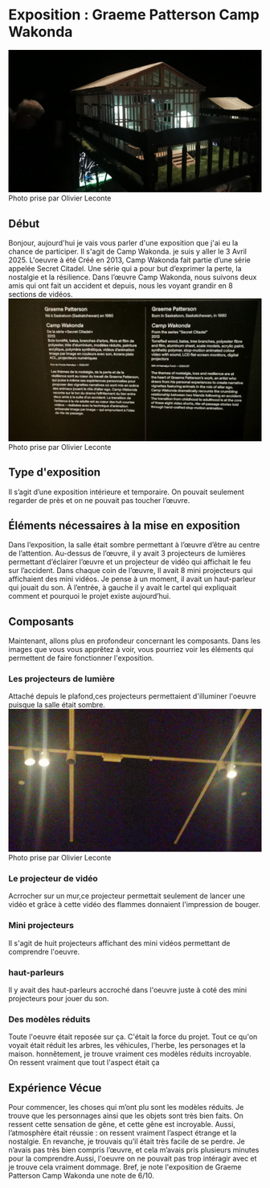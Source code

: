 #  Exposition :  Graeme Patterson Camp Wakonda
![photo](Media/Vue_ensemble_camp_wakonda_L_O_L.png)
 Photo prise par Olivier Leconte

 ## Début 
 Bonjour, aujourd'hui je vais vous parler d'une exposition que j'ai eu la chance de participer. Il s'agit de Camp Wakonda. je suis y aller le 3 Avril 2025.
 L'oeuvre à été Créé en 2013, Camp Wakonda fait partie d’une série appelée Secret Citadel. Une série qui a pour but d’exprimer la perte, la nostalgie et la résilience.
 Dans l’œuvre Camp Wakonda, nous suivons deux amis qui ont fait un accident et depuis, nous les voyant grandir en 8 sections de vidéos.
 ![photo](Media/Cartel_camp_wakonda_L_O_L.png)
 Photo prise par Olivier Leconte


## Type d'exposition
 Il s’agit d’une exposition intérieure et temporaire. On pouvait seulement regarder de près et on ne pouvait pas toucher l’œuvre. 



 ## Éléments nécessaires à la mise en exposition

 Dans l’exposition, la salle était sombre permettant à l’œuvre d’être au centre de l’attention. Au-dessus de l’œuvre, il y avait 3 projecteurs de lumières permettant d’éclairer l’œuvre
 et un projecteur de vidéo qui affichait le feu sur l’accident. Dans chaque coin de l’œuvre, Il avait 8 mini projecteurs qui affichaient des mini vidéos. Je pense à un moment,
 il avait un haut-parleur qui jouait du son. À l’entrée, à gauche il y avait le cartel qui expliquait comment et pourquoi le projet existe aujourd’hui.



 ## Composants

 Maintenant, allons plus en profondeur concernant les composants. Dans les images que vous vous apprêtez à voir, vous pourriez voir les éléments qui permettent de faire fonctionner l'exposition.

 ### Les projecteurs de lumière
 Attaché depuis le plafond,ces projecteurs permettaient d'illuminer l'oeuvre puisque la salle était sombre.
 ![photo](Media/projecteurs_lumiere_camp_wakonda_L_O_L.png)
 Photo prise par Olivier Leconte
 


 ### Le projecteur de vidéo
  Acrrocher sur un mur,ce projecteur permettait seulement de lancer une vidéo et grâce à cette vidéo des flammes donnaient l'impression de bouger.


 ### Mini projecteurs
  Il s'agit de huit projecteurs affichant des mini vidéos permettant de comprendre l'oeuvre.


  ### haut-parleurs
  Il y avait des haut-parleurs accroché dans l'oeuvre juste à coté des mini projecteurs pour jouer du son.


  ### Des modèles réduits
  Toute l'oeuvre était reposée sur ça. C'était la force du projet. Tout ce qu'on voyait était réduit les arbres, les véhicules, l'herbe, les personages et la maison. 
  honnêtement, je trouve vraiment ces modèles réduits incroyable. On ressent vraiment que tout l'aspect était ça


  ## Expérience Vécue
  Pour commencer, les choses qui m’ont plu sont les modèles réduits. Je trouve que les personnages ainsi que les objets sont très bien faits. On ressent cette sensation de gêne, et cette gêne est incroyable.
  Aussi, l’atmosphère était réussie : on ressent vraiment l’aspect étrange et la nostalgie. En revanche, je trouvais qu’il était très facile de se perdre. Je n’avais pas très bien compris l’œuvre,
  et cela m’avais pris plusieurs minutes pour la comprendre.Aussi, l'oeuvre on ne pouvait pas trop  intéragir avec et je trouve cela vraiment dommage. Bref, je note l'exposition de Graeme Patterson Camp Wakonda une note de 6/10.


  
  


 
